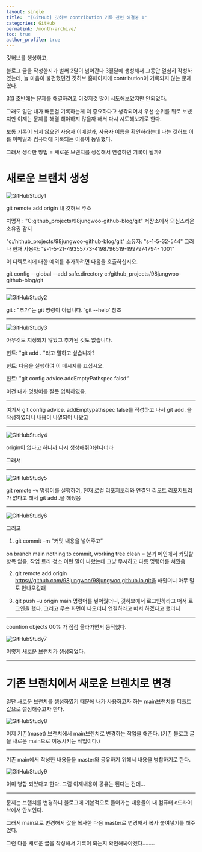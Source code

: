 ```yaml
---
layout: single
title:  "[GitHub] 깃허브 contribution 기록 관련 해결중 1"
categories: GitHub
permalink: /month-archive/
toc: true
author_profile: true
---
```


깃허브를 생성하고, 

블로그 글을 작성한지가 벌써 2달이 넘어간다 3월달에 생성해서 그동안 열심히 작성하였는데, 늘 마음이 불편했던건 깃허브 홈페이지에 contribution이 기록되지 않는 문제였다. 

3월 초반에는 문제를 해결하려고 이것저것 많이 시도해보았지만 안되었다. 

그래도 일단 내가 배운걸 기록하는게 더 중요하다고 생각되어서 우선 순위를 뒤로 보냈지만 이제는 문제를 해결 해야하지 않을까 해서 다시 시도해보기로 한다. 


보통 기록이 되지 않으면 사용자 이메일과, 사용자 이름을 확인하라는데 나는 깃허브 이름 이메일과 컴퓨터에 기록되는 이름이 동일했다. 







그래서 생각한 방법 = 새로운 브랜치를 생성해서 연결하면 기록이 될까?




# 새로운 브랜치 생성 

![GitHubStudy1](https:/images/2023-05-21-githubStudy/githubStudy1.png)


git remote add origin 내 깃허브 주소

치명적 : "C:github_projects/98jungwoo-github-blog/git" 저장소에서 의심스러운 소유권 감지

"c:/hithub_projects/98jungwoo-github-blog/git" 소유자: "s-1-5-32-544" 그러나 현재 사용자: "s-1-5-21-49355773-4198796519-1997974794- 1001"

이 디렉토리에 대한 예외를 추가하려면 다음을 호출하십시오.

 git config --global --add safe.directory c:/github_projects/98jungwoo-github-blog/git

---------------------------------------------------------

![GitHubStudy2](https:/images/2023-05-21-githubStudy/githubStudy2.png)

git : "추가"는 git 명령이 아닙니다. 'git --help' 참조

---------------------------------------------------------

![GitHubStudy3](https:/images/2023-05-21-githubStudy/githubStudy3.png)


아무것도 지정되지 않았고 추가된 것도 없습니다.

힌트: "git add . "라고 말하고 싶습니까?

힌트: 다음을 실행하여 이 메시지를 끄십시오.

힌트: "git config advice.addEmptyPathspec falsd“



이건 내가 명령어를 잘못 입력하였음.


---------------------------------------------------------

여기서 git config advice. addEmptypathspec false를 작성하고 나서 
git add .을 작성하였더니 내용이 나열되어 나왔고 

----------------------------------------------------------

![GitHubStudy4](https:/images/2023-05-21-githubStudy/githubStudy4.png)

origin이 없다고 하니까 다시 생성해줘야한다더라 

그래서 

---------------------------------------------------------

![GitHubStudy5](https:/images/2023-05-21-githubStudy/githubStudy5.png)

git remote –v 명령어를 실행하여, 현재 로컬 리포지토리와 연결된 리모트 리포지토리가 없다고 해서 git add .을 해줬음 

---------------------------------------------------------

![GitHubStudy6](https:/images/2023-05-21-githubStudy/githubStudy6.png)

그러고 

1. git commit –m “커밋 내용을 넣어주고” 


on branch main nothing to commit, working tree clean = 분기 메인에서 커밋할 항목 없음, 작업 트리 청소
이런 말이 나왔는데 그냥 무시하고 다름 명령어를 쳐줬음


2. git remote add origin https://github.com/98jungwoo/98jungwoo.github.io.git을 해줫더니 아무 말도 안나오길래


3. git push –u origin main 명령어를 넣어줬더니, 
깃허브에서 로그인하라고 떠서 로그인을 했다. 
그러고 무슨 화면이 나오더니 연결하라고 떠서 하겠다고 했더니

---------------------------------------------------------

countion objects 00% 가 점점 올라가면서 동작했다.

![GitHubStudy7](https:/images/2023-05-21-githubStudy/githubStudy7.png)

이렇게 새로운 브랜치가 생성되었다.



---------------------------------------------------------


# 기존 브랜치에서 새로운 브렌치로 변경


일단 새로운 브랜치를 생성하였기 때문에 내가 사용하고자 하는 main브랜치를 디폴트값으로 설정해주고자 한다.

![GitHubStudy8](https:/images/2023-05-21-githubStudy/githubStudy8.png)

이제 기존(maset) 브랜치에서 main브렌치로 변경하는 작업을 해준다. (기존 블로그 글을 새로운 main으로 이동시키는 작업이다.)



---------------------------------------------------------

기존 main에서 작성한 내용들을 master와 공유하기 위해서 내용을 병합하기로 한다. 

![GitHubStudy9](https:/images/2023-05-21-githubStudy/githubStudy9.png)

이미 병합 되었다고 한다. 그럼 이제내용이 공유는 된다는 건데... 





---------------------------------------------------------


문제는 브랜치를 변경하니 블로그에 기본적으로 들어가는 내용들이 내 컴퓨터 c드라이브에서 안보인다.

그래서 main으로 변경해서 값을 복사한 다음 master로 변경해서 복사 붙여넣기를 해주었다. 


그런 다음 새로운 글을 작성해서 기록이 되는지 확인해봐야겠다........







